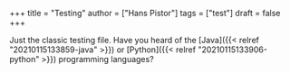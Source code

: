+++
title = "Testing"
author = ["Hans Pistor"]
tags = ["test"]
draft = false
+++

Just the classic testing file. Have you heard of the [Java]({{< relref "20210115133859-java" >}}) or [Python]({{< relref "20210115133906-python" >}}) programming languages?
